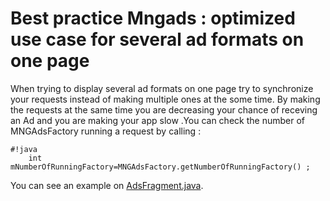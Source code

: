# Best practice Mngads : optimized use case for several ad formats on one page

When trying to display several ad formats on one page try to synchronize your requests instead of making multiple ones at the some time. By making the requests at the same time you are decreasing your chance of receving an Ad and you are making your app slow .You can check the number of MNGAdsFactory running a request by calling :

```
#!java
    int mNumberOfRunningFactory=MNGAdsFactory.getNumberOfRunningFactory() ;
```

You can see an example on [AdsFragment.java].


[AdsFragment.java]:https://bitbucket.org/mngcorp/mngads-demo-android/src/HEAD/MngAdsDemo/src/com/example/mngadsdemo/fragment/AdsFragment.java?at=master